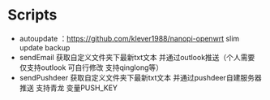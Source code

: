 # Scripts
* autoupdate ：https://github.com/klever1988/nanopi-openwrt  slim update backup
* sendEmail 获取自定义文件夹下最新txt文本 并通过outlook推送（个人需要 仅支持outlook 可自行修改 支持qinglong等）
* sendPushdeer 获取自定义文件夹下最新txt文本 并通过pushdeer自建服务器推送 支持青龙 变量PUSH_KEY
